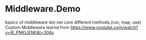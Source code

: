 # Middleware.Demo
basics of middleware dot net core
different methods,(run, map, use)
Custom Middleware 
learnd from https://www.youtube.com/watch?v=iR_PNKtJENE&t=304s
